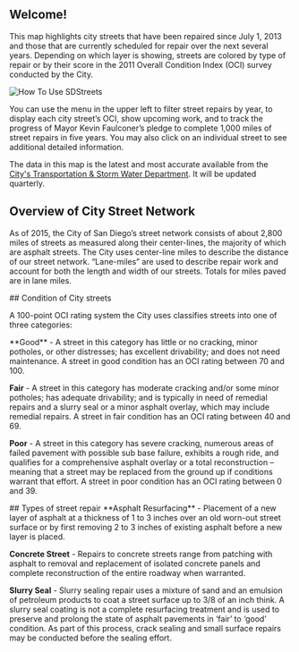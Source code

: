 ## Welcome!
This map highlights city streets that have been repaired since July 1, 2013 and those that are currently scheduled for repair over the next several years.  Depending on which layer is showing, streets are colored by type of repair or by their score in the 2011 Overall Condition Index (OCI) survey conducted by the City.

<img id="howto-gif" src="assets/images/howto.gif" title="How To" alt="How To Use SDStreets"/>

You can use the menu in the upper left to filter street repairs by year, to display each city street’s OCI, show upcoming work, and to track the progress of Mayor Kevin Faulconer’s pledge to complete 1,000 miles of street repairs in five years.  You may also click on an individual street to see additional detailed information.

The data in this map is the latest and most accurate available from the <a href="http://www.sandiego.gov/tsw" target="_blank" title="San Diego Transportation and Storm Water Department">City's Transportation & Storm Water Department</a>. It will be updated quarterly.


## Overview of City Street Network
As of 2015, the City of San Diego’s street network consists of about 2,800 miles of streets as measured along their center-lines, the majority of which are asphalt streets. The City uses center-line miles to describe the distance of our street network. “Lane-miles” are used to describe repair work and account for both the length and width of our streets. Totals for miles paved are in lane miles.

<span id="condition">
## Condition of City streets
</span>

A 100-point OCI rating system the City uses classifies streets into one of three categories:

<span id="condition-good">
**Good** - A street in this category has little or no cracking, minor potholes, or other distresses; has excellent drivability; and does not need maintenance. A street in good condition has an OCI rating between 70 and 100.
</span>

<span id="condition-fair">**Fair** - A street in this category has moderate cracking and/or some minor potholes; has adequate drivability; and is typically in need of remedial repairs and a slurry seal or a minor asphalt overlay, which may include remedial repairs. A street in fair condition has an OCI rating between 40 and 69.</span>


<span id="condition-poor">**Poor** - A street in this category has severe cracking, numerous areas of failed pavement with possible sub base failure, exhibits a rough ride, and qualifies for a comprehensive asphalt overlay or a total reconstruction – meaning that a street may be replaced from the ground up if conditions warrant that effort. A street in poor condition has an OCI rating between 0 and 39.</span>


<span id="street-rep">
## Types of street repair
</span>

<span id="street-rep-asphalt">
**Asphalt Resurfacing** - Placement of a new layer of asphalt at a thickness of 1 to 3 inches over an old worn-out street surface or by first removing 2 to 3 inches of existing asphalt before a new layer is placed.
</span>

<span id="street-rep-concrete">**Concrete Street** - Repairs to concrete streets range from patching with asphalt to removal and replacement of isolated concrete panels and complete reconstruction of the entire roadway when warranted.</span>

<span id="street-rep-slurry">**Slurry Seal** - Slurry sealing repair uses a mixture of sand and an emulsion of petroleum products to coat a street surface up to 3/8 of an inch think. A slurry seal coating is not a complete resurfacing treatment and is used to preserve and prolong the state of asphalt pavements in ‘fair’ to ‘good’ condition. As part of this process, crack sealing and small surface repairs may be conducted before the sealing effort.</span>

